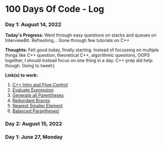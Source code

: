 # 100 Days Of Code - Log

### Day 1: August 14, 2022
<!-- ##### (delete me or comment me out) -->

**Today's Progress**: Went through easy questions on stacks and queues on InterviewBit. Refreshing... Gone through few tutorials on C++

**Thoughts:** Felt good today, finally starting. Instead of focussing on multiple things like C++ question, theoretical C++, algorithmic questions, OOPS together, I should instead focus on one thing in a day. C++ prep did help though. Going to tweet:)

**Link(s) to work:** 
1. [C++ Intro and Flow Control](https://www.interviewbit.com/courses/fast-track-cpp/)
2. [Evaluate Expression](https://www.interviewbit.com/problems/evaluate-expression/)
3. [Generate all Parentheses](https://www.interviewbit.com/problems/generate-all-parentheses/)
4. [Redundant Braces](https://www.interviewbit.com/problems/redundant-braces/)
5. [Nearest Smaller Element](https://www.interviewbit.com/problems/nearest-smaller-element/)
6. [Balanced Parantheses!](https://www.interviewbit.com/problems/balanced-parantheses/)

### Day 2: August 15, 2022



### Day 1: June 27, Monday


